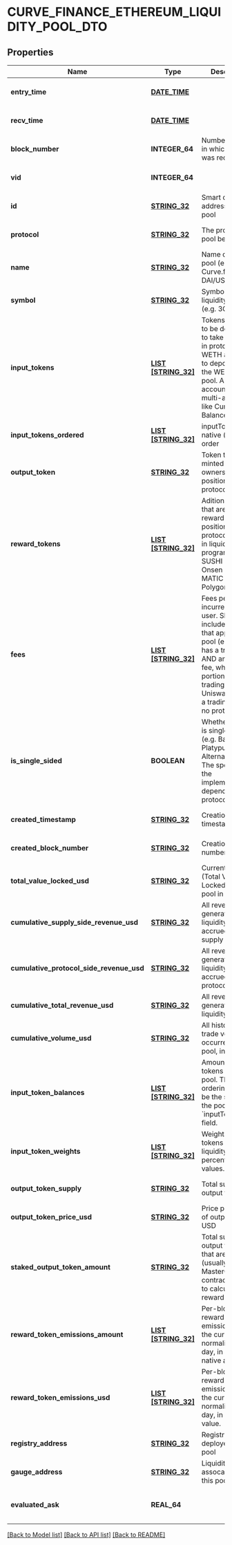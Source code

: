 # CURVE_FINANCE_ETHEREUM_LIQUIDITY_POOL_DTO

## Properties
Name | Type | Description | Notes
------------ | ------------- | ------------- | -------------
**entry_time** | [**DATE_TIME**](DATE_TIME.md) |  | [optional] [default to null]
**recv_time** | [**DATE_TIME**](DATE_TIME.md) |  | [optional] [default to null]
**block_number** | **INTEGER_64** | Number of block in which entity was recorded. | [optional] [default to null]
**vid** | **INTEGER_64** |  | [optional] [default to null]
**id** | [**STRING_32**](STRING_32.md) | Smart contract address of the pool | [optional] [default to null]
**protocol** | [**STRING_32**](STRING_32.md) | The protocol this pool belongs to | [optional] [default to null]
**name** | [**STRING_32**](STRING_32.md) | Name of liquidity pool (e.g. Curve.fi DAI/USDC/USDT) | [optional] [default to null]
**symbol** | [**STRING_32**](STRING_32.md) | Symbol of liquidity pool (e.g. 3CRV) | [optional] [default to null]
**input_tokens** | [**LIST [STRING_32]**](STRING_32.md) | Tokens that need to be deposited to take a position in protocol. e.g. WETH and USDC to deposit into the WETH-USDC pool. Array to account for multi-asset pools like Curve and Balancer | [optional] [default to null]
**input_tokens_ordered** | [**LIST [STRING_32]**](STRING_32.md) | inputTokens in native (contract) order | [optional] [default to null]
**output_token** | [**STRING_32**](STRING_32.md) | Token that is minted to track ownership of position in protocol | [optional] [default to null]
**reward_tokens** | [**LIST [STRING_32]**](STRING_32.md) | Aditional tokens that are given as reward for position in a protocol, usually in liquidity mining programs. e.g. SUSHI in the Onsen program, MATIC for Aave Polygon | [optional] [default to null]
**fees** | [**LIST [STRING_32]**](STRING_32.md) | Fees per trade incurred to the user. Should include all fees that apply to a pool (e.g. Curve has a trading fee AND an admin fee, which is a portion of the trading fee. Uniswap only has a trading fee and no protocol fee.) | [optional] [default to null]
**is_single_sided** | **BOOLEAN** | Whether this pool is single-sided (e.g. Bancor, Platypus&#39;s Alternative Pool). The specifics of the implementation depends on the protocol. | [optional] [default to null]
**created_timestamp** | [**STRING_32**](STRING_32.md) | Creation timestamp | [optional] [default to null]
**created_block_number** | [**STRING_32**](STRING_32.md) | Creation block number | [optional] [default to null]
**total_value_locked_usd** | [**STRING_32**](STRING_32.md) | Current TVL (Total Value Locked) of this pool in USD | [optional] [default to null]
**cumulative_supply_side_revenue_usd** | [**STRING_32**](STRING_32.md) | All revenue generated by the liquidity pool, accrued to the supply side. | [optional] [default to null]
**cumulative_protocol_side_revenue_usd** | [**STRING_32**](STRING_32.md) | All revenue generated by the liquidity pool, accrued to the protocol. | [optional] [default to null]
**cumulative_total_revenue_usd** | [**STRING_32**](STRING_32.md) | All revenue generated by the liquidity pool. | [optional] [default to null]
**cumulative_volume_usd** | [**STRING_32**](STRING_32.md) | All historical trade volume occurred in this pool, in USD | [optional] [default to null]
**input_token_balances** | [**LIST [STRING_32]**](STRING_32.md) | Amount of input tokens in the pool. The ordering should be the same as the pool&#39;s &#x60;inputTokens&#x60; field. | [optional] [default to null]
**input_token_weights** | [**LIST [STRING_32]**](STRING_32.md) | Weights of input tokens in the liquidity pool in percentage values. | [optional] [default to null]
**output_token_supply** | [**STRING_32**](STRING_32.md) | Total supply of output token. | [optional] [default to null]
**output_token_price_usd** | [**STRING_32**](STRING_32.md) | Price per share of output token in USD | [optional] [default to null]
**staked_output_token_amount** | [**STRING_32**](STRING_32.md) | Total supply of output tokens that are staked (usually in the MasterChef contract). Used to calculate reward APY. | [optional] [default to null]
**reward_token_emissions_amount** | [**LIST [STRING_32]**](STRING_32.md) | Per-block reward token emission as of the current block normalized to a day, in token&#39;s native amount. | [optional] [default to null]
**reward_token_emissions_usd** | [**LIST [STRING_32]**](STRING_32.md) | Per-block reward token emission as of the current block normalized to a day, in USD value. | [optional] [default to null]
**registry_address** | [**STRING_32**](STRING_32.md) | Registry that deployed this pool | [optional] [default to null]
**gauge_address** | [**STRING_32**](STRING_32.md) | Liquidity Gauge assocaited with this pool | [optional] [default to null]
**evaluated_ask** | **REAL_64** |  | [optional] [readonly] [default to null]

[[Back to Model list]](../README.md#documentation-for-models) [[Back to API list]](../README.md#documentation-for-api-endpoints) [[Back to README]](../README.md)



